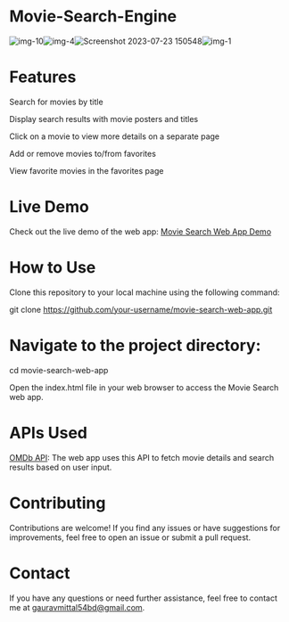 # Movie-Search-Engine
![img-10](https://github.com/gauravmittal54/Movie-Search-Engine/assets/61792468/24d77528-ff45-49a7-9fff-40ae02d25727)![img-4](https://github.com/gauravmittal54/Movie-Search-Engine/assets/61792468/904c5873-1bbb-46b5-81f0-8a5eafbc3c68)![Screenshot 2023-07-23 150548](https://github.com/gauravmittal54/Movie-Search-Engine/assets/61792468/40ac328b-7791-40f2-9e5a-29e08bcbd7a1)![img-1](https://github.com/gauravmittal54/Movie-Search-Engine/assets/61792468/a05b645e-2bf9-4891-84a4-e1bd06acb442)

# Features
Search for movies by title

Display search results with movie posters and titles

Click on a movie to view more details on a separate page

Add or remove movies to/from favorites

View favorite movies in the favorites page


# Live Demo
Check out the live demo of the web app: [Movie Search Web App Demo](https://gauravmittal54.github.io/Movie-Search-Engine/)

# How to Use
Clone this repository to your local machine using the following command:

git clone https://github.com/your-username/movie-search-web-app.git

# Navigate to the project directory:
cd movie-search-web-app

Open the index.html file in your web browser to access the Movie Search web app.


# APIs Used
[OMDb API](https://www.omdbapi.com/): The web app uses this API to fetch movie details and search results based on user input.

# Contributing
Contributions are welcome! If you find any issues or have suggestions for improvements, feel free to open an issue or submit a pull request.

# Contact
If you have any questions or need further assistance, feel free to contact me at gauravmittal54bd@gmail.com.
